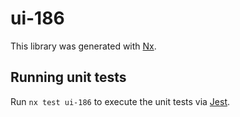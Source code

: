 # ui-186

This library was generated with [Nx](https://nx.dev).

## Running unit tests

Run `nx test ui-186` to execute the unit tests via [Jest](https://jestjs.io).
